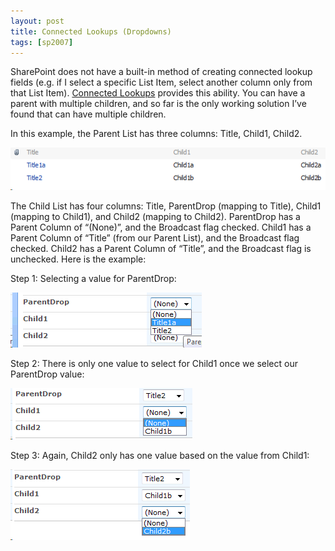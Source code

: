 ```yaml
---
layout: post
title: Connected Lookups (Dropdowns)
tags: [sp2007]
---
```


SharePoint does not have a built-in method of creating connected lookup fields (e.g. if I select a specific List Item, select another column only from that List Item).  [Connected Lookups](https://archive.codeplex.com/?p=cl) provides this ability.  You can have a parent with multiple children, and so far is the only working solution I’ve found that can have multiple children.

In this example, the Parent List has three columns:  Title, Child1, Child2.

![image3](/assets/images/2010/09/image3.png)

The Child List has four columns: Title, ParentDrop (mapping to Title), Child1 (mapping to Child1), and Child2 (mapping to Child2).  ParentDrop has a Parent Column of “(None)”, and the Broadcast flag checked.  Child1 has a Parent Column of “Title” (from our Parent List), and the Broadcast flag checked.  Child2 has a Parent Column of “Title”, and the Broadcast flag is unchecked.  Here is the example:

Step 1: Selecting a value for ParentDrop:

![image6](/assets/images/2010/09/image6.png)

Step 2: There is only one value to select for Child1 once we select our ParentDrop value:

![image9](/assets/images/2010/09/image9.png)

Step 3: Again, Child2 only has one value based on the value from Child1:

![image12](/assets/images/2010/09/image12.png)